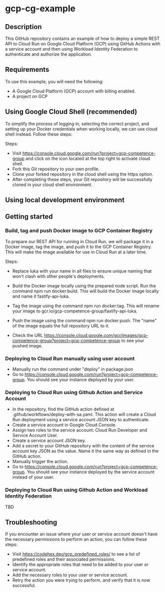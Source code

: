 # gcp-cg-example

## Description

This GitHub repository contains an example of how to deploy a simple REST API to Cloud Run on Google Cloud Platform (GCP) using GitHub Actions with a service account and then using Workload Identity Federation to authenticate and authorize the application.

## Requirements

To use this example, you will need the following:

- A Google Cloud Platform (GCP) account with billing enabled.
- A project on GCP

## Using Google Cloud Shell (recommended)

To simplify the process of logging in, selecting the correct project, and setting up your Docker credentials when working locally, we can use cloud shell instead. Follow these steps:

Steps:

- Visit <https://console.cloud.google.com/run?project=gcp-competence-group> and click on the icon located at the top right to activate cloud shell.
- Fork this Git repository to your own profile.
- Clone your forked repository in the cloud shell using the https option.
- After completing these steps, your Git repository will be successfully cloned in your cloud shell environment.

## Using local development environment


## Getting started

### Build, tag and push Docker image to GCP Container Registry

To prepare our REST API for running in Cloud Run, we will package it in a Docker image, tag the image, and push it to the GCP Container Registry. This will make the image available for use in Cloud Run at a later time.

Steps:

- Replace luka with your name in all files to ensure unique naming that won't clash with other people's deployments.

- Build the Docker image locally using the prepared node script. Run the command npm run docker:build. This will build the Docker image locally and name it fastify-api-luka.

- Tag the image using the command npm run docker:tag. This will rename your image to gcr.io/gcp-competence-group/fastify-api-luka.

- Push the image using the command npm run docker:push. The "name" of the image equals the full repository URL to it.
- Check the URL <https://console.cloud.google.com/gcr/images/gcp-competence-group?project=gcp-competence-group> to see your pushed image.

### Deploying to Cloud Run manually using user account

- Manually run the command under "deploy" in package.json
- Go to <https://console.cloud.google.com/run?project=gcp-competence-group>. You should see your instance deployed by your user.

### Deploying to Cloud Run using Github Action and Service Account

- In the repository, find the GitHub action defined at .github/workflows/deploy-with-sa.yaml. This action will create a Cloud Run deployment using a service account JSON key to authenticate.
- Create a service account in Google Cloud Console.
- Assign two roles to the service account: Cloud Run Developer and Service Account User.
- Create a service account JSON key.
- Add a secret to your GitHub repository with the content of the service account key JSON as the value. Name it the same way as defined in the GitHub action.
- Manually trigger the action.
- Go to <https://console.cloud.google.com/run?project=gcp-competence-group>. You should see your instance deployed by the service account instead of your user.

### Deploying to Cloud Run using Github Action and Workload Identity Federation

TBD

## Troubleshooting

If you encounter an issue where your user or service account doesn't have the necessary permissions to perform an action, you can follow these steps:
- Visit https://codehex.dev/gcp_predefined_roles/ to see a list of predefined roles and their associated permissions.
- Identify the appropriate roles that need to be added to your user or service account.
- Add the necessary roles to your user or service account.
- Retry the action you were trying to perform, and verify that it is now successful.